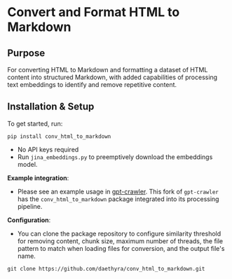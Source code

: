 # Convert and Format HTML to Markdown

## Purpose

For converting HTML to Markdown and formatting a dataset of HTML content 
into structured Markdown, with added capabilities of processing text embeddings to identify and remove repetitive content.

## Installation & Setup
To get started, run:

`pip install conv_html_to_markdown`

* No API keys required
* Run `jina_embeddings.py` to preemptively download the embeddings model.

**Example integration**:

* Please see an example usage in [gpt-crawler](https://github.com/Daethyra/gpt-crawler). This fork of `gpt-crawler` has the `conv_html_to_markdown` package integrated into its processing pipeline. 

**Configuration**:
* You can clone the package repository to configure similarity threshold for removing content, chunk size, maximum number of threads, the file pattern to match when loading files for conversion, and the output file's name.

`git clone https://github.com/daethyra/conv_html_to_markdown.git`